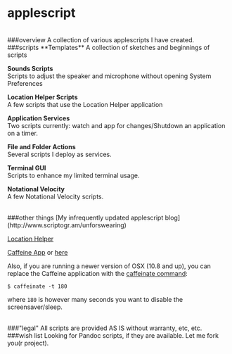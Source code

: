 applescript
============
<BR>
###overview
A collection of various applescripts I have created. 

<BR>
###scripts 
**Templates**  
A collection of sketches and beginnings of scripts

**Sounds Scripts**  
Scripts to adjust the speaker and microphone without opening System Preferences

**Location Helper Scripts**  
A few scripts that use the Location Helper application

**Application Services**  
Two scripts currently: watch and app for changes/Shutdown an application on a timer.

**File and Folder Actions**  
Several scripts I deploy as services. 

**Terminal GUI**  
Scripts to enhance my limited terminal usage.

**Notational Velocity**  
A few Notational Velocity scripts. 

<BR>
###other things
[My infrequently updated applescript blog](http://www.scriptogr.am/unforswearing)

[Location Helper](http://www.mousedown.net/mouseware/LocationHelper.html)  

[Caffeine App](http://lightheadsw.com/caffeine/) or [here](http://macdownload.informer.com/caffeine)

Also, if you are running a newer version of OSX (10.8 and up), you can replace the Caffeine application with the [caffeinate command](https://developer.apple.com/library/mac/documentation/Darwin/Reference/Manpages/man8/caffeinate.8.html): 

``$ caffeinate -t 180`` 

where ``180`` is however many seconds you want to disable the screensaver/sleep. 

<BR>
###"legal"
All scripts are provided AS IS without warranty, etc, etc. 

<BR>
###wish list
Looking for Pandoc scripts, if they are available. Let me fork you(r project). 
